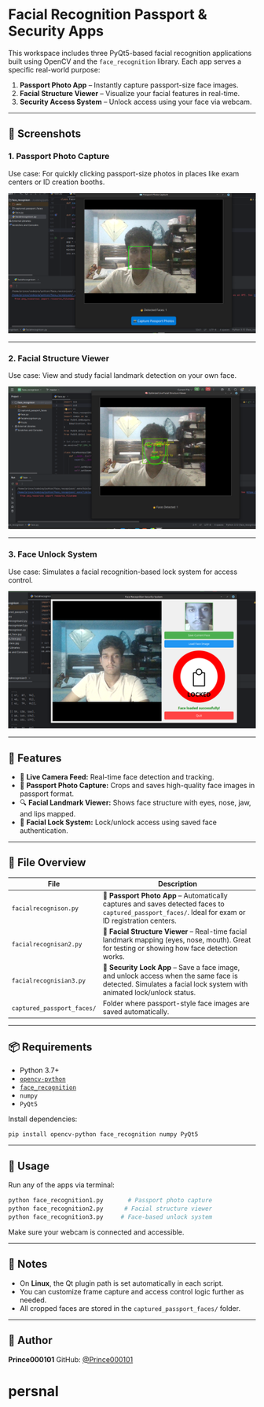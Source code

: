 
# Facial Recognition Passport & Security Apps

This workspace includes three PyQt5-based facial recognition applications built using OpenCV and the `face_recognition` library. Each app serves a specific real-world purpose:

1. **Passport Photo App** – Instantly capture passport-size face images.
2. **Facial Structure Viewer** – Visualize your facial features in real-time.
3. **Security Access System** – Unlock access using your face via webcam.

---

## 📸 Screenshots

### 1. Passport Photo Capture

Use case: For quickly clicking passport-size photos in places like exam centers or ID creation booths.

![Passport Photo App](screenshot1.png)

---

### 2. Facial Structure Viewer

Use case: View and study facial landmark detection on your own face.

![Facial Landmark Viewer](screenshot2.png)

---

### 3. Face Unlock System

Use case: Simulates a facial recognition-based lock system for access control.

![Face Lock System](screenshot3.png)

---

## 🔧 Features

* 🎥 **Live Camera Feed:** Real-time face detection and tracking.
* 🛂 **Passport Photo Capture:** Crops and saves high-quality face images in passport format.
* 🔍 **Facial Landmark Viewer:** Shows face structure with eyes, nose, jaw, and lips mapped.
* 🔐 **Facial Lock System:** Lock/unlock access using saved face authentication.

---

## 📂 File Overview

| File                       | Description                                                                                                                                                      |
| -------------------------- | ---------------------------------------------------------------------------------------------------------------------------------------------------------------- |
| `facialrecognison.py`      | 📸 **Passport Photo App** – Automatically captures and saves detected faces to `captured_passport_faces/`. Ideal for exam or ID registration centers.            |
| `facialrecognisan2.py`     | 👤 **Facial Structure Viewer** – Real-time facial landmark mapping (eyes, nose, mouth). Great for testing or showing how face detection works.                   |
| `facialrecognisian3.py`    | 🔐 **Security Lock App** – Save a face image, and unlock access when the same face is detected. Simulates a facial lock system with animated lock/unlock status. |
| `captured_passport_faces/` | Folder where passport-style face images are saved automatically.                                                                                                 |

---

## 📦 Requirements

* Python 3.7+
* [`opencv-python`](https://pypi.org/project/opencv-python/)
* [`face_recognition`](https://pypi.org/project/face-recognition/)
* `numpy`
* `PyQt5`

Install dependencies:

```bash
pip install opencv-python face_recognition numpy PyQt5
```

---

## 🚀 Usage

Run any of the apps via terminal:

```bash
python face_recognition1.py       # Passport photo capture
python face_recognition2.py      # Facial structure viewer
python face_recognition3.py     # Face-based unlock system
```

Make sure your webcam is connected and accessible.

---

## 📝 Notes

* On **Linux**, the Qt plugin path is set automatically in each script.
* You can customize frame capture and access control logic further as needed.
* All cropped faces are stored in the `captured_passport_faces/` folder.

---

## 👤 Author

**Prince000101**
GitHub: [@Prince000101](https://github.com/Prince000101)


# persnal
